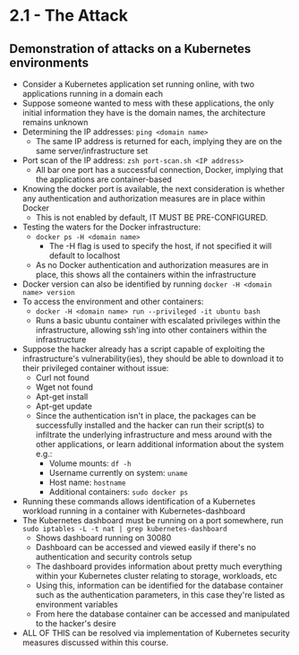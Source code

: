 # 2.1 - The Attack

## Demonstration of attacks on a Kubernetes environments

- Consider a Kubernetes application set running online, with two applications running in a domain each
- Suppose someone wanted to mess with these applications, the only initial
information they have is the domain names, the architecture remains unknown
- Determining the IP addresses: `ping <domain name>`
  - The same IP address is returned for each, implying they are on the same
server/infrastructure set
- Port scan of the IP address: `zsh port-scan.sh <IP address>`
  - All bar one port has a successful connection, Docker, implying that the
applications are container-based
- Knowing the docker port is available, the next consideration is whether any authentication and authorization measures are in place within Docker
  - This is not enabled by default, IT MUST BE PRE-CONFIGURED.
- Testing the waters for the Docker infrastructure:
  - `docker ps -H <domain name>`
    - The -H flag is used to specify the host, if not specified it will default to localhost
  - As no Docker authentication and authorization measures are in place, this shows all the containers within the infrastructure
- Docker version can also be identified by running `docker -H <domain name> version`
- To access the environment and other containers:
  - `docker -H <domain name> run --privileged -it ubuntu bash`
  - Runs a basic ubuntu container with escalated privileges within the infrastructure, allowing ssh'ing into other containers within the infrastructure
- Suppose the hacker already has a script capable of exploiting the infrastructure's vulnerability(ies), they should be able to download it to their privileged container without issue:
  - Curl not found
  - Wget not found
  - Apt-get install <curl>
  - Apt-get update
  - Since the authentication isn't in place, the packages can be successfully installed and the hacker can run their script(s) to infiltrate the underlying infrastructure and mess around with the other applications, or learn additional information about the system e.g.:
    - Volume mounts: `df -h`
    - Username currently on system: `uname`
    - Host name: `hostname`
    - Additional containers: `sudo docker ps`
- Running these commands allows identification of a Kubernetes workload running in a container with Kubernetes-dashboard
- The Kubernetes dashboard must be running on a port somewhere, run `sudo
iptables -L -t nat | grep kubernetes-dashboard`
  - Shows dashboard running on 30080
  - Dashboard can be accessed and viewed easily if there's no authentication
and security controls setup
  - The dashboard provides information about pretty much everything within your Kubernetes cluster relating to storage, workloads, etc
  - Using this, information can be identified for the database container such as the authentication parameters, in this case they're listed as environment variables
  - From here the database container can be accessed and manipulated to the hacker's desire
- ALL OF THIS can be resolved via implementation of Kubernetes security measures discussed within this course.

